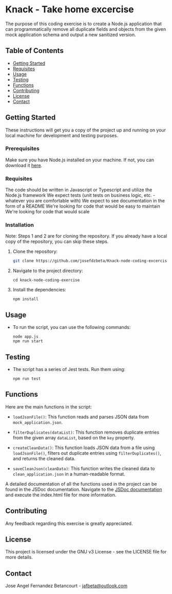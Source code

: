 # Knack - Take home excercise

The purpose of this coding exercise is to create a Node.js application that can programmatically remove all duplicate fields and objects from the given mock application schema and output a new sanitized version.

## Table of Contents
- [Getting Started](#getting-started)
- [Requisites](#requisites)
- [Usage](#usage)
- [Testing](#testing)
- [Functions](#functions)
- [Contributing](#contributing)
- [License](#license)
- [Contact](#contact)

## Getting Started

These instructions will get you a copy of the project up and running on your local machine for development and testing purposes.

### Prerequisites

Make sure you have Node.js installed on your machine. If not, you can download it [here](https://nodejs.org/en/download/).

### Requisites

The code should be written in Javascript or Typescript and utilize the Node.js framework
We expect tests (unit tests on business logic, etc. - whatever you are comfortable with)
We expect to see documentation in the form of a README
We're looking for code that would be easy to maintain
We're looking for code that would scale

### Installation

Note: Steps 1 and 2 are for cloning the repository. If you already have a local copy of the repository, you can skip these steps.

1. Clone the repository:

    ```bash
    git clone https://github.com/josefdzbeta/Knack-node-coding-excercise.git
    

2. Navigate to the project directory:
    ```
    cd knack-node-coding-exercise
    ```

3. Install the dependencies:

    ```
    npm install
    ```
## Usage

- To run the script, you can use the following commands:

    ```
    node app.js
    npm run start
    ```

## Testing

- The script has a series of Jest tests. Run them using:

    ```
    npm run test
    ```

## Functions

Here are the main functions in the script:

- `loadJsonFile()`: This function reads and parses JSON data from `mock_application.json`.

- `filterDuplicates(dataList)`: This function removes duplicate entries from the given array `dataList`, based on the `key` property.

- `createCleanData()`: This function loads JSON data from a file using `loadJsonFile()`, filters out duplicate entries using `filterDuplicates()`, and returns the cleaned data.

- `saveCleanJson(cleanData)`: This function writes the cleaned data to `clean_application.json` in a human-readable format.

A detailed documentation of all the functions used in the project can be found in the JSDoc documentation. Navigate to the [JSDoc documentation](./documentation/index.html) and execute the index.html file for more information.

## Contributing

Any feedback regarding this exercise is greatly appreciated.

## License

This project is licensed under the GNU v3 License - see the LICENSE file for more details.

## Contact

Jose Angel Fernandez Betancourt - jafbeta@outlook.com

